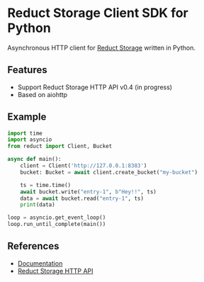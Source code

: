 # Reduct Storage Client SDK for Python

Asynchronous HTTP client for [Reduct Storage](https://reduct-storage.dev) written in Python.

## Features

* Support Reduct Storage HTTP API v0.4 (in progress)
* Based on aiohttp

## Example

```python
import time
import asyncio
from reduct import Client, Bucket

async def main():
    client = Client('http://127.0.0.1:8383')
    bucket: Bucket = await client.create_bucket("my-bucket")

    ts = time.time()
    await bucket.write("entry-1", b"Hey!!", ts)
    data = await bucket.read("entry-1", ts)
    print(data)

loop = asyncio.get_event_loop()
loop.run_until_complete(main())
```

## References

* [Documentation](https://reduct-py.rthd.io)
* [Reduct Storage HTTP API](https://docs.reduct-storage.dev/http-api)
